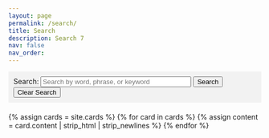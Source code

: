 ```yaml
---
layout: page
permalink: /search/
title: Search
description: Search 7
nav: false
nav_order: 
---
```


<!-- Search Bar -->
<div id="search-container" style="background-color: #f2f2f2; padding: 10px;">
    <label for="search-input">Search:</label>
    <input type="text" id="search-input" style="width: 300px;" placeholder="Search by word, phrase, or keyword">
    <button id="search-button">Search</button>
    <button id="clear-search">Clear Search</button>
</div>

<!-- Card Results -->
<div id="card-list" style="margin-top: 20px;">
    {% assign cards = site.cards %}
    {% for card in cards %}
        {% assign content = card.content | strip_html | strip_newlines %}
        <div class="card" style="margin-bottom: 20px; padding: 20px; display: none;">
            <h5 class="card-title">{{ card.title }}</h5>
            <p class="card-text" style="font-size: 10px;">{{ content }}</p>
        </div>
    {% endfor %}
</div>

<script>
    document.addEventListener('DOMContentLoaded', function() {
        const searchInput = document.getElementById('search-input');
        const searchBtn = document.getElementById('search-button');
        const clearSearchBtn = document.getElementById('clear-search');
        const cardList = document.getElementById('card-list');
        const allCards = [...document.querySelectorAll('.card')];

        searchBtn.addEventListener('click', function() {
            const searchQuery = searchInput.value.trim().toLowerCase();
            filterCards(searchQuery);
        });

        clearSearchBtn.addEventListener('click', function() {
            searchInput.value = '';
            filterCards('');
        });

        function filterCards(query) {
            allCards.forEach(card => {
                const cardContent = card.textContent.toLowerCase();
                const highlightedContent = cardContent.replace(new RegExp(query, 'gi'), match => `<span style="background-color: yellow;">${match}</span>`);
                if (cardContent.includes(query)) {
                    card.style.display = 'block';
                    card.innerHTML = highlightedContent;
                } else {
                    card.style.display = 'none';
                }
            });
        }
    });
</script>

